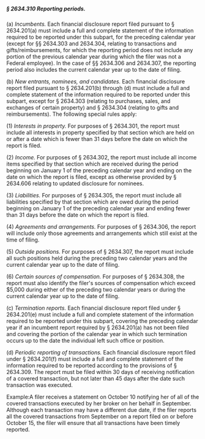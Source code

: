 ##### § 2634.310 Reporting periods. #####

(a) *Incumbents.* Each financial disclosure report filed pursuant to § 2634.201(a) must include a full and complete statement of the information required to be reported under this subpart, for the preceding calendar year (except for §§ 2634.303 and 2634.304, relating to transactions and gifts/reimbursements, for which the reporting period does not include any portion of the previous calendar year during which the filer was not a Federal employee). In the case of §§ 2634.306 and 2634.307, the reporting period also includes the current calendar year up to the date of filing.

(b) *New entrants, nominees, and candidates.* Each financial disclosure report filed pursuant to § 2634.201(b) through (d) must include a full and complete statement of the information required to be reported under this subpart, except for § 2634.303 (relating to purchases, sales, and exchanges of certain property) and § 2634.304 (relating to gifts and reimbursements). The following special rules apply:

(1) *Interests in property.* For purposes of § 2634.301, the report must include all interests in property specified by that section which are held on or after a date which is fewer than 31 days before the date on which the report is filed.

(2) *Income.* For purposes of § 2634.302, the report must include all income items specified by that section which are received during the period beginning on January 1 of the preceding calendar year and ending on the date on which the report is filed, except as otherwise provided by § 2634.606 relating to updated disclosure for nominees.

(3) *Liabilities.* For purposes of § 2634.305, the report must include all liabilities specified by that section which are owed during the period beginning on January 1 of the preceding calendar year and ending fewer than 31 days before the date on which the report is filed.

(4) *Agreements and arrangements.* For purposes of § 2634.306, the report will include only those agreements and arrangements which still exist at the time of filing.

(5) *Outside positions.* For purposes of § 2634.307, the report must include all such positions held during the preceding two calendar years and the current calendar year up to the date of filing.

(6) *Certain sources of compensation.* For purposes of § 2634.308, the report must also identify the filer's sources of compensation which exceed $5,000 during either of the preceding two calendar years or during the current calendar year up to the date of filing.

(c) *Termination reports.* Each financial disclosure report filed under § 2634.201(e) must include a full and complete statement of the information required to be reported under this subpart, covering the preceding calendar year if an incumbent report required by § 2634.201(a) has not been filed and covering the portion of the calendar year in which such termination occurs up to the date the individual left such office or position.

(d) *Periodic reporting of transactions.* Each financial disclosure report filed under § 2634.201(f) must include a full and complete statement of the information required to be reported according to the provisions of § 2634.309. The report must be filed within 30 days of receiving notification of a covered transaction, but not later than 45 days after the date such transaction was executed.

Example:A filer receives a statement on October 10 notifying her of all of the covered transactions executed by her broker on her behalf in September. Although each transaction may have a different due date, if the filer reports all the covered transactions from September on a report filed on or before October 15, the filer will ensure that all transactions have been timely reported.